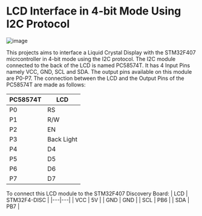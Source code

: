 # LCD Interface in 4-bit Mode Using I2C Protocol

![image](https://user-images.githubusercontent.com/56625259/137283759-6ef4bbb9-c358-4a93-912f-2b012e301aac.png)

This projects aims to interface a Liquid Crystal Display with the STM32F407 micrcontroller in 4-bit mode using the I2C protocol. The I2C module connected to the back of the LCD
is named PC58574T. It has 4 Input Pins namely VCC, GND, SCL and SDA. The output pins available on this module are P0-P7. The connection between the LCD and the Output Pins of
the PC58574T are made as follows:

| PC58574T | LCD |
|---|---|
| P0 | RS |
| P1 | R/W |
| P2 | EN |
| P3 | Back Light |
| P4 | D4 |
| P5 | D5 |
| P6 | D6 |
| P7 | D7 |

To connect this LCD module to the STM32F407 Discovery Board:
| LCD | STM32F4-DISC |
|---|---|
| VCC | 5V |
| GND | GND |
| SCL | PB6 |
| SDA | PB7 |
